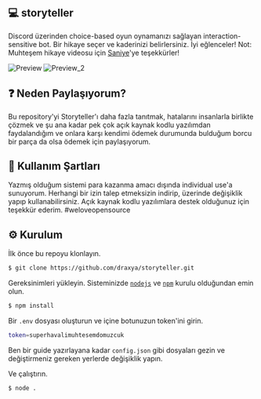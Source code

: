 ## 💻 storyteller
 Discord üzerinden choice-based oyun oynamanızı sağlayan interaction-sensitive bot. Bir hikaye seçer ve kaderinizi belirlersiniz. İyi eğlenceler!
 Not: Muhteşem hikaye videosu için [Saniye](https://www.youtube.com/c/Saniyeyoutube)'ye teşekkürler!
 
![Preview](https://user-images.githubusercontent.com/68575901/188519868-fbba8490-149a-4203-b7ee-4940ab86a9f3.png)
![Preview_2](https://user-images.githubusercontent.com/68575901/188645762-2850802f-fffc-4b97-878e-bfdf8352d8ff.png)


## ❓ Neden Paylaşıyorum?
 Bu repository'yi Storyteller'ı daha fazla tanıtmak, hatalarını insanlarla birlikte çözmek ve şu ana kadar pek çok açık kaynak kodlu yazılımdan faydalandığım ve onlara karşı kendimi ödemek durumunda bulduğum borcu bir parça da olsa ödemek için paylaşıyorum. 

## 📕 Kullanım Şartları
 Yazmış olduğum sistemi para kazanma amacı dışında individual use'a sunuyorum. Herhangi bir izin talep etmeksizin indirip, üzerinde değişiklik yapıp kullanabilirsiniz. Açık kaynak kodlu yazılımlara destek olduğunuz için teşekkür ederim. #weloveopensource
 
## ⚙️ Kurulum

İlk önce bu repoyu klonlayın.
```bash
$ git clone https://github.com/draxya/storyteller.git
```

Gereksinimleri yükleyin. Sisteminizde [`nodejs`](https://nodejs.org/en/) ve [`npm`](https://www.npmjs.com/) kurulu olduğundan emin olun.
```bash
$ npm install
```

Bir `.env` dosyası oluşturun ve içine botunuzun token'ini girin.
```bash
token=superhavalimuhtesemdomuzcuk
```

Ben bir guide yazırlayana kadar `config.json` gibi dosyaları gezin ve değiştirmeniz gereken yerlerde değişiklik yapın.

Ve çalıştırın.
```bash
$ node .
```
